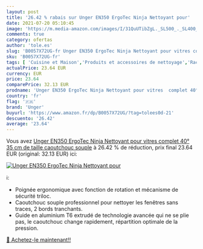 ```yaml
---
layout: post
title: '26.42 % rabais sur Unger EN350 ErgoTec Ninja Nettoyant pour'
date: 2021-07-20 05:10:45
image: 'https://m.media-amazon.com/images/I/31QuUTibZgL._SL500_._SL400_.jpg'
comments: true
category: ofertas
author: 'tole.es'
slug: 'B0057X72UG-fr Unger EN350 ErgoTec Ninja Nettoyant pour vitres complet...'
sku: 'B0057X72UG-fr'
tags: [ 'Cuisine et Maison','Produits et accessoires de nettoyage','Raclettes de nettoyage','unger', ]
actualPrice: 23.64 EUR
currency: EUR
price: 23.64
comparePrice: 32.13 EUR
prodname: 'Unger EN350 ErgoTec Ninja Nettoyant pour vitres  complet 40°  35 cm de taille  caoutchouc souple'
country: 'fr'
flag: '🇫🇷'
brand: 'Unger'
buyurl: 'https://www.amazon.fr/dp/B0057X72UG/?tag=tolees0d-21'
descuento: '26.42'
average: '23.64'
---
```


Vous avez [Unger EN350 ErgoTec Ninja Nettoyant pour vitres  complet 40°  35 cm de taille  caoutchouc souple](https://www.amazon.fr/dp/B0057X72UG/?tag=tolees0d-21)  à  26.42 % de réduction, prix final  23.64 EUR (original: 32.13 EUR) ici:

[![Unger EN350 ErgoTec Ninja Nettoyant pour](https://m.media-amazon.com/images/I/31QuUTibZgL._SL500_._SL400_.jpg)](https://www.amazon.fr/dp/B0057X72UG/?tag=tolees0d-21)

ℹ️:

- Poignée ergonomique avec fonction de rotation et mécanisme de sécurité triloc.
- Caoutchouc souple professionnel pour nettoyer les fenêtres sans traces, 2 bords tranchants.
- Guide en aluminium T6 extrudé de technologie avancée qui ne se plie pas, le caoutchouc change rapidement, répartition optimale de la pression.

[🛒 Achetez-le maintenant!!](https://www.amazon.fr/dp/B0057X72UG/?tag=tolees0d-21)
